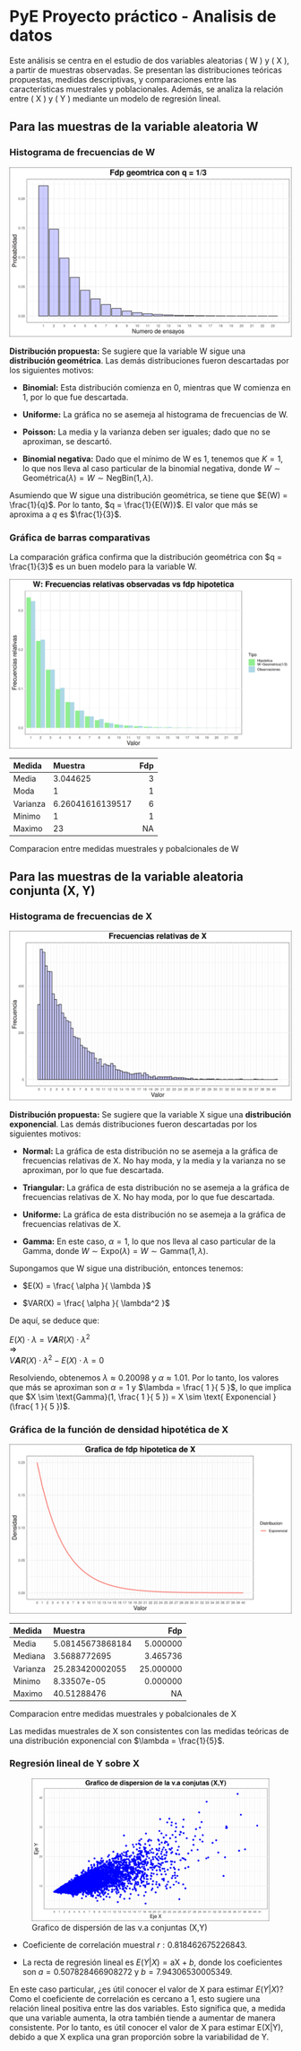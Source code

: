 # PyE Proyecto práctico - Analisis de datos

Este análisis se centra en el estudio de dos variables aleatorias ( W )
y ( X ), a partir de muestras observadas. Se presentan las
distribuciones teóricas propuestas, medidas descriptivas, y
comparaciones entre las características muestrales y poblacionales.
Además, se analiza la relación entre ( X ) y ( Y ) mediante un modelo de
regresión lineal.

## Para las muestras de la variable aleatoria W

### Histograma de frecuencias de W

![](graphics/histrograma_frec_relativas_w5.png)

**Distribución propuesta:** Se sugiere que la variable W sigue una
**distribución geométrica**. Las demás distribuciones fueron descartadas
por los siguientes motivos:

-   **Binomial:** Esta distribución comienza en 0, mientras que W
    comienza en 1, por lo que fue descartada.

-   **Uniforme:** La gráfica no se asemeja al histograma de frecuencias
    de W.

-   **Poisson:** La media y la varianza deben ser iguales; dado que no
    se aproximan, se descartó.

-   **Binomial negativa:** Dado que el mínimo de W es 1, tenemos que
    *K* = 1, lo que nos lleva al caso particular de la binomial
    negativa, donde *W* ∼ Geométrica(*λ*) = *W* ∼ NegBin(1, *λ*).

Asumiendo que W sigue una distribución geométrica, se tiene que
$E(W) = \frac{1}{q}$. Por lo tanto, $q = \frac{1}{E(W)}$. El valor que
más se aproxima a *q* es $\frac{1}{3}$.

### Gráfica de barras comparativas

La comparación gráfica confirma que la distribución geométrica con
$q = \frac{1}{3}$ es un buen modelo para la variable W.

![](graphics/cuadro_comparativo_barra1.png)

| Medida   | Muestra          | Fdp |
|:---------|:-----------------|----:|
| Media    | 3.044625         |   3 |
| Moda     | 1                |   1 |
| Varianza | 6.26041616139517 |   6 |
| Minimo   | 1                |   1 |
| Maximo   | 23               |  NA |

Comparacion entre medidas muestrales y pobalcionales de W

## Para las muestras de la variable aleatoria conjunta (X, Y)

### Histograma de frecuencias de X

![](graphics/histograma_frec_relativas_x2.png)

**Distribución propuesta:** Se sugiere que la variable X sigue una
**distribución exponencial**. Las demás distribuciones fueron
descartadas por los siguientes motivos:

-   **Normal:** La gráfica de esta distribución no se asemeja a la
    gráfica de frecuencias relativas de X. No hay moda, y la media y la
    varianza no se aproximan, por lo que fue descartada.

-   **Triangular:** La gráfica de esta distribución no se asemeja a la
    gráfica de frecuencias relativas de X. No hay moda, por lo que fue
    descartada.

-   **Uniforme:** La gráfica de esta distribución no se asemeja a la
    gráfica de frecuencias relativas de X.

-   **Gamma:** En este caso, *α* = 1, lo que nos lleva al caso
    particular de la Gamma, donde *W* ∼ Expo(*λ*) = *W* ∼ Gamma(1, *λ*).

Supongamos que W sigue una distribución, entonces tenemos:

-   $E(X) =  \frac{ \alpha }{ \lambda }$

-   $VAR(X) = \frac{ \alpha }{ \lambda^2 }$

De aquí, se deduce que:

*E*(*X*) ⋅ *λ* = *V**A**R*(*X*) ⋅ *λ*<sup>2</sup>  
=\>  
*V**A**R*(*X*) ⋅ *λ*<sup>2</sup> − *E*(*X*) ⋅ *λ* = 0

Resolviendo, obtenemos *λ* ≈ 0.20098 y *α* ≈ 1.01. Por lo tanto, los
valores que más se aproximan son *α* = 1 y $\lambda = \frac{ 1 }{ 5 }$,
lo que implica que
$X \sim \text{Gamma}(1, \frac{ 1 }{ 5 }) = X \sim \text{ Exponencial }(\frac{ 1 }{ 5 })$.

### Gráfica de la función de densidad hipotética de X

![](graphics/grafica_fdp_x_propuesta3.png)

| Medida   | Muestra          |       Fdp |
|:---------|:-----------------|----------:|
| Media    | 5.08145673868184 |  5.000000 |
| Mediana  | 3.5688772695     |  3.465736 |
| Varianza | 25.283420002055  | 25.000000 |
| Minimo   | 8.33507e-05      |  0.000000 |
| Maximo   | 40.51288476      |        NA |

Comparacion entre medidas muestrales y pobalcionales de X

Las medidas muestrales de X son consistentes con las medidas teóricas de
una distribución exponencial con $\lambda = \frac{1}{5}$.

### Regresión lineal de Y sobre X

<figure>
<img src="graphics/grafica_dispersion_xy4.png"
alt="Grafico de dispersión de las v.a conjuntas (X,Y)" />
<figcaption aria-hidden="true">Grafico de dispersión de las v.a
conjuntas (X,Y)</figcaption>
</figure>

-   Coeficiente de correlación muestral *r* : 0.818462675226843.

-   La recta de regresión lineal es *E*(*Y*\|*X*) = aX + *b*, donde los
    coeficientes son *a* = 0.507828466908272 y *b* = 7.94306530005349.

En este caso particular, ¿es útil conocer el valor de X para estimar
*E*(*Y*\|*X*)? Como el coeficiente de correlación es cercano a 1, esto
sugiere una relación lineal positiva entre las dos variables. Esto
significa que, a medida que una variable aumenta, la otra también tiende
a aumentar de manera consistente. Por lo tanto, es útil conocer el valor
de X para estimar E(X\|Y), debido a que X explica una gran proporción
sobre la variabilidad de Y.
